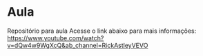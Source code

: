 # Aula
Repositório para aula
Acesse o link abaixo para mais informações:
https://www.youtube.com/watch?v=dQw4w9WgXcQ&ab_channel=RickAstleyVEVO
